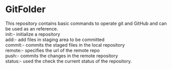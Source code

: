 # GitFolder
This repository contains basic commands to operate git and GitHub and can be used as an reference.<br/>
init:- initialize a repository<br/>
add:- add files in staging area to be committed<br/>
commit:- commits the staged files in the local repository<br/>
remote:- specifies the url of the remote repo<br/>
push:- commits the changes in the remote repository</br>
status:- used the check the current status of the repository.
